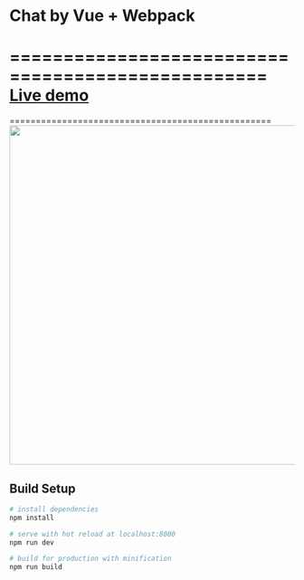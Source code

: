 # Chat by Vue + Webpack
==================================================
[Live demo](http://coffcer.github.io/vue-chat/)
==================================================
==================================================
<img width="600" src="https://github.com/Coffcer/vue-chat/blob/master/intro.jpg">

## Build Setup

``` bash
# install dependencies
npm install

# serve with hot reload at localhost:8080
npm run dev

# build for production with minification
npm run build
```
